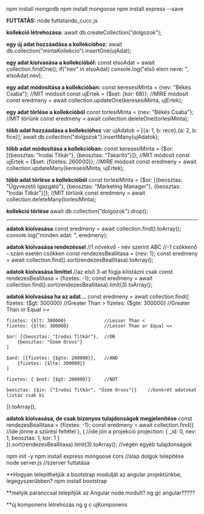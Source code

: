 npm install mongodb
npm install mongoose
npm install express --save

**FUTTATÁS:**
node futtatando_cucc.js

**kollekció létrehozása:**
await db.createCollection("dolgozok");

**egy új adat hozzáadása a kollekcióhoz:**
await db.collection("mintaKollekcio").insertOne(ujAdat);

**egy adat kiolvasása a kollekcióból:**
const elsoAdat = await collection.findOne();
if("nev" in elsoAdat) console.log("első elem neve: ", elsoAdat.nev);

**egy adat módosítása a kollekcióban:**
const keresesiMinta = {nev: "Békés Csaba"}; //MIT módosít
const ujErtek = {$set: {kor: 68}}; //MIRE módosít
const eredmeny = await collection.updateOne(keresesiMinta, ujErtek);

**egy adat törlése a kollekcióból**
const torlesiMinta = {nev: "Békés Csaba"}; //MIT törlünk
const eredmeny = await collection.deleteOne(torlesiMinta);

**több adat hozzáadása a kollekcióhoz**
var ujAdatok = [{a: 1, b: rece},{a: 2, b: fice}];
await db.collection("dolgozok").insertMany(ujAdatok);

**több adat módosítása a kollekcióban:**
const keresesiMinta = {$or: [{beosztas: "Irodai Titkár"}, {beosztas: "Takarító"}]}; //MIT módosít
const ujErtek = {$set: {fizetes: 260000}}; //MIRE módosít
const eredmeny = await collection.updateMany(keresesiMinta, ujErtek);

**több adat törlése a kollekcióból**
const torlesiMinta = {$or: [{beosztas: "Ügyvezető Igazgató"}, {beosztas: "Marketing Manager"}, {beosztas: "Irodai Titkár"}]}; //MIT törlünk
const eredmeny = await collection.deleteMany(torlesiMinta);

**kollekció törlése**
await db.collection("dolgozok").drop();

---------------------------------------------------------
**adatok kiolvasása**
const eredmeny = await collection.find().toArray();
console.log("minden adat: ", eredmeny);

**adatok kiolvasása rendezéssel**
//1 növekvő - név szerint ABC
//-1 csökkenő - szám esetén csökken
const rendezesBeallitasa = {nev: 1};
const eredmeny = await collection.find().sort(rendezesBeallitasa).toArray();

**adatok kiolvasása limittel**
//az első 3-at fogja kilistázni csak
const rendezesBeallitasa = {fizetes: -1};
const eredmeny = await collection.find().sort(rendezesBeallitasa).limit(3).toArray();

**adatok kiolvasása ha az adat...**
const eredmeny = await collection.find({
    fizetes: {$gt: 300000}             	//Greater Than >
    fizetes: {$gte: 300000}             //Greater Than or Equal >=
	
	fizetes: {$lt: 300000}             	//Lesser Than <
	fizetes: {$lte: 300000}             //Lesser Than or Equal <=
	
	$or: [{beosztas: "Irodai Titkár"},	//OR
		{beosztas: "Üzem Orvos"}
	]
	
	$and: [{fizetes: {$gte: 200000}},	//AND
		{fizetes: {$lte: 300000}}
	]
	
	fizetes: { $not: {$gt: 200000}}		//NOT
	
	beosztas: {$in: ["Irodai Titkár", "Üzem Orvos"]}	//konkrét adatokat listáz csak ki
	
}).toArray();

**adatok kiolvasása, de csak bizonyos tulajdonságok megjelenítése**
const rendezesBeallitasa = {fizetes: -1};
const eredmeny = await collection.find({
	//ide jönne a szűrési feltétel
}, {
	//ide jön a projekció
	projection: {
		_id: 0, 
		nev: 1, 
		beosztas: 1, 
		kor: 1
		}	
}).sort(rendezesBeallitasa).limit(3).toArray(); //végén egyéb tulajdonságok




npm init -y
npm install express mongoose cors		//alap dolgok telepítése
node server.js							//szerver futtatása












**Hogyan telepíthetjük a bootstrap modulját az angular projektünkbe, legegyszerűbben?
npm install bootstrap

**melyik paranccsal telepítjük az Angular node modult?
ng gc angular?????



**új komponens létrehozás
ng g c ujKomponens


